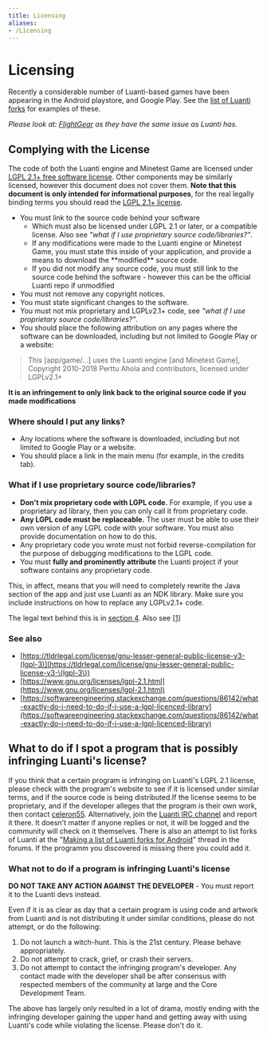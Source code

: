 ```yaml
---
title: Licensing
aliases:
- /Licensing
---
```


# Licensing


Recently a considerable number of Luanti-based games have been appearing in the Android playstore, and Google Play. See the [list of Luanti forks](https://wiki.luanti.org/Overview_of_Luanti_forks "Overview of Luanti forks") for examples of these.

_Please look at: [FlightGear](http://www.flightgear.org/flightprosim.html) as they have the same issue as Luanti has._

Complying with the License
--------------------------

The code of both the Luanti engine and Minetest Game are licensed under [LGPL 2.1+ free software license](https://www.gnu.org/licenses/lgpl-2.1.html). Other components may be similarly licensed, however this document does not cover them. **Note that this document is only intended for informational purposes**, for the real legally binding terms you should read the [LGPL 2.1+ license](https://www.gnu.org/licenses/lgpl-2.1.html).

* You must link to the source code behind your software
  * Which must also be licensed under LGPL 2.1 or later, or a compatible license. Also see _"what if I use proprietary source code/libraries?"_.
  * If any modifications were made to the Luanti engine or Minetest Game, you must state this inside of your application, and provide a means to download the \*\*modified\*\* source code.
  * If you did not modify any source code, you must still link to the source code behind the software - however this can be the official Luanti repo if unmodified
* You must not remove any copyright notices.
* You must state significant changes to the software.
* You must not mix proprietary and LGPLv2.1+ code, see _"what if I use proprietary source code/libraries?"_.
* You should place the following attribution on any pages where the software can be downloaded, including but not limited to Google Play or a website:

> This \[app/game/...\] uses the Luanti engine \[and Minetest Game\], Copyright 2010-2018 Perttu Ahola and contributors, licensed under LGPLv2.1+

**It is an infringement to only link back to the original source code if you made modifications**

### Where should I put any links?

* Any locations where the software is downloaded, including but not limited to Google Play or a website.
* You should place a link in the main menu (for example, in the credits tab).

### What if I use proprietary source code/libraries?

* **Don't mix proprietary code with LGPL code.** For example, if you use a proprietary ad library, then you can only call it from proprietary code.
* **Any LGPL code must be replaceable.** The user must be able to use their own version of any LGPL code with your software. You must also provide documentation on how to do this.
* Any proprietary code you wrote must not forbid reverse-compilation for the purpose of debugging modifications to the LGPL code.
* You must **fully and prominently attribute** the Luanti project if your software contains any proprietary code.

This, in affect, means that you will need to completely rewrite the Java section of the app and just use Luanti as an NDK library. Make sure you include instructions on how to replace any LGPLv2.1+ code.

The legal text behind this is in [section 4](https://www.gnu.org/licenses/lgpl.html#section4). Also see [\[1\]](https://opensource.stackexchange.com/questions/4357/how-can-lgpl-and-proprietary-licenses-be-combined)

### See also

* [https://tldrlegal.com/license/gnu-lesser-general-public-license-v3-(lgpl-3)](https://tldrlegal.com/license/gnu-lesser-general-public-license-v3-\(lgpl-3\))
* [https://www.gnu.org/licenses/lgpl-2.1.html](https://www.gnu.org/licenses/lgpl-2.1.html)
* [https://softwareengineering.stackexchange.com/questions/86142/what-exactly-do-i-need-to-do-if-i-use-a-lgpl-licenced-library](https://softwareengineering.stackexchange.com/questions/86142/what-exactly-do-i-need-to-do-if-i-use-a-lgpl-licenced-library)

What to do if I spot a program that is possibly infringing Luanti's license?
----------------------------------------------------------------------------

If you think that a certain program is infringing on Luanti's LGPL 2.1 license, please check with the program's website to see if it is licensed under similar terms, and if the source code is being distributed.If the license seems to be proprietary, and if the developer alleges that the program is their own work, then contact [celeron55](mailto:celeron55@gmail.com). Alternatively, join the [Luanti IRC channel](http://webchat.freenode.net/?channels=#minetest) and report it there. It doesn't matter if anyone replies or not, it will be logged and the community will check on it themselves. There is also an attempt to list forks of Luanti at the "[Making a list of Luanti forks for Android](https://forum.minetest.net/viewtopic.php?p=242219#p242219)" thread in the forums. If the programm you discovered is missing there you could add it.

### What not to do if a program is infringing Luanti's license

**DO NOT TAKE ANY ACTION AGAINST THE DEVELOPER** - You must report it to the Luanti devs instead.

Even if it is as clear as day that a certain program is using code and artwork from Luanti and is not distributing it under similar conditions, please do not attempt, or do the following:

1.  Do not launch a witch-hunt. This is the 21st century. Please behave appropriately.
2.  Do not attempt to crack, grief, or crash their servers.
3.  Do not attempt to contact the infringing program's developer. Any contact made with the developer shall be after consensus with respected members of the community at large and the Core Development Team.

The above has largely only resulted in a lot of drama, mostly ending with the infringing developer gaining the upper hand and getting away with using Luanti's code while violating the license. Please don't do it.